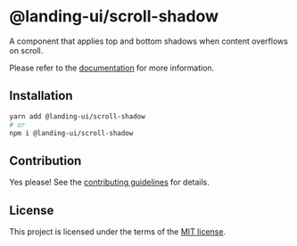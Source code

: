 # @landing-ui/scroll-shadow

A component that applies top and bottom shadows when content overflows on scroll.

Please refer to the [documentation](https://landing-ui.vercel.app/docs/components/listbox) for more information.

## Installation

```sh
yarn add @landing-ui/scroll-shadow
# or
npm i @landing-ui/scroll-shadow
```

## Contribution

Yes please! See the
[contributing guidelines](https://github.com/PanagiotisPitsikoulis/landing.ui/blob/master/CONTRIBUTING.md)
for details.

## License

This project is licensed under the terms of the
[MIT license](https://github.com/PanagiotisPitsikoulis/landing.ui/blob/master/LICENSE).
